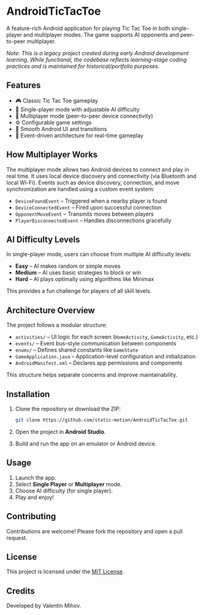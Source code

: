 # AndroidTicTacToe

A feature-rich Android application for playing Tic Tac Toe in both single-player and multiplayer modes. The game supports AI opponents and peer-to-peer multiplayer.


*Note: This is a legacy project created during early Android development learning. While functional, the codebase reflects learning-stage coding practices and is maintained for historical/portfolio purposes.*

## Features

- 🎮 Classic Tic Tac Toe gameplay
- 🤖 Single-player mode with adjustable AI difficulty
- 🤝 Multiplayer mode (peer-to-peer device connectivity)
- ⚙️ Configurable game settings
- 📱 Smooth Android UI and transitions
- 📡 Event-driven architecture for real-time gameplay

## How Multiplayer Works

The multiplayer mode allows two Android devices to connect and play in real time. It uses local device discovery and connectivity (via Bluetooth and local Wi-Fi). Events such as device discovery, connection, and move synchronization are handled using a custom event system:

- `DeviceFoundEvent` – Triggered when a nearby player is found
- `DeviceConnectedEvent` – Fired upon successful connection
- `OpponentMoveEvent` – Transmits moves between players
- `PlayerDisconnectedEvent` – Handles disconnections gracefully

## AI Difficulty Levels

In single-player mode, users can choose from multiple AI difficulty levels:

- **Easy** – AI makes random or simple moves
- **Medium** – AI uses basic strategies to block or win
- **Hard** – AI plays optimally using algorithms like Minimax

This provides a fun challenge for players of all skill levels.

## Architecture Overview

The project follows a modular structure:

- `activities/` – UI logic for each screen (`HomeActivity`, `GameActivity`, etc.)
- `events/` – Event bus-style communication between components
- `enums/` – Defines shared constants like `GameState`
- `GameApplication.java` – Application-level configuration and initialization
- `AndroidManifest.xml` – Declares app permissions and components

This structure helps separate concerns and improve maintainability.

## Installation

1. Clone the repository or download the ZIP:
   ```bash
   git clone https://github.com/static-motion/AndroidTicTacToe.git
   ```

2. Open the project in **Android Studio**.

3. Build and run the app on an emulator or Android device.

## Usage

1. Launch the app.
2. Select **Single Player** or **Multiplayer** mode.
3. Choose AI difficulty (for single player).
4. Play and enjoy!

## Contributing

Contributions are welcome! Please fork the repository and open a pull request.

## License

This project is licensed under the [MIT License](LICENSE).

## Credits

Developed by Valentin Mihov.
